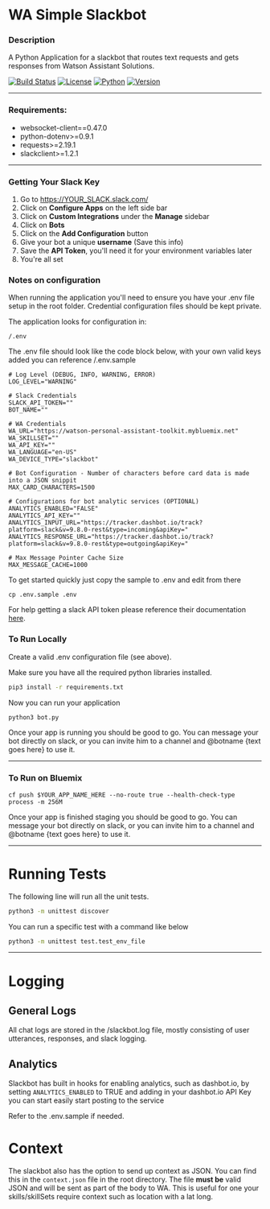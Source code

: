 # WA Simple Slackbot


### Description
A Python Application for a slackbot that routes text requests and gets responses from Watson Assistant Solutions.

[![Build Status](https://travis.ibm.com/ConsumerIoT/simple_WPA_slackbot.svg?token=zZTqm68ChrVG6ms39mnF&branch=master)](https://travis.ibm.com/ConsumerIoT/simple_WPA_slackbot) [![License](https://img.shields.io/badge/license-APACHE2-blue.svg)]() [![Python](https://img.shields.io/badge/Python-3.6.2-yellow.svg)]() [![Version](https://img.shields.io/badge/Version-3.1.3-green.svg)]()

---

### Requirements:

* websocket-client==0.47.0
* python-dotenv>=0.9.1
* requests>=2.19.1
* slackclient>=1.2.1

---

### Getting Your Slack Key

1. Go to https://YOUR_SLACK.slack.com/
2. Click on __Configure Apps__ on the left side bar
3. Click on __Custom Integrations__ under the __Manage__ sidebar
4. Click on __Bots__
5. Click on the __Add Configuration__ button
6. Give your bot a unique __username__ (Save this info)
7. Save the __API Token__, you'll need it for your environment variables later
8. You're all set


### Notes on configuration
When running the application you'll need to ensure you have your .env file setup in the root folder.  Credential configuration files should be kept private.

The application looks for configuration in:
```
/.env
```

The .env file should look like the code block below, with your own valid keys added you can reference /.env.sample
```
# Log Level (DEBUG, INFO, WARNING, ERROR)
LOG_LEVEL="WARNING"

# Slack Credentials
SLACK_API_TOKEN=""
BOT_NAME=""

# WA Credentials
WA_URL="https://watson-personal-assistant-toolkit.mybluemix.net"
WA_SKILLSET=""
WA_API_KEY=""
WA_LANGUAGE="en-US"
WA_DEVICE_TYPE="slackbot"

# Bot Configuration - Number of characters before card data is made into a JSON snippit
MAX_CARD_CHARACTERS=1500

# Configurations for bot analytic services (OPTIONAL)
ANALYTICS_ENABLED="FALSE"
ANALYTICS_API_KEY=""
ANALYTICS_INPUT_URL="https://tracker.dashbot.io/track?platform=slack&v=9.8.0-rest&type=incoming&apiKey="
ANALYTICS_RESPONSE_URL="https://tracker.dashbot.io/track?platform=slack&v=9.8.0-rest&type=outgoing&apiKey="

# Max Message Pointer Cache Size
MAX_MESSAGE_CACHE=1000
```

To get started quickly just copy the sample to .env and edit from there

```
cp .env.sample .env
```

For help getting a slack API token please reference their documentation [here](https://get.slack.help/hc/en-us/articles/215770388-Create-and-regenerate-API-tokens).

### To Run Locally

Create a valid .env configuration file (see above).

Make sure you have all the required python libraries installed.

```sh
pip3 install -r requirements.txt
```

Now you can run your application

```sh
python3 bot.py
```

Once your app is running you should be good to go. You can message your bot directly on slack, or you can invite him to a channel and @botname {text goes here} to use it.

---

### To Run on Bluemix

```
cf push $YOUR_APP_NAME_HERE --no-route true --health-check-type process -m 256M
```

Once your app is finished staging you should be good to go. You can message your bot directly on slack, or you can invite him to a channel and @botname {text goes here} to use it.

---


# Running Tests

The following line will run all the unit tests.

```sh
python3 -m unittest discover
```

You can run a specific test with a command like below

```sh
python3 -m unittest test.test_env_file
```

---

# Logging

## General Logs

All chat logs are stored in the /slackbot.log file, mostly consisting of user utterances, responses, and slack logging.

## Analytics

Slackbot has built in hooks for enabling analytics, such as dashbot.io, by setting `ANALYTICS_ENABLED` to TRUE and adding in your dashbot.io API Key you can start easily start posting to the service

Refer to the .env.sample if needed.


# Context

The slackbot also has the option to send up context as JSON. You can find this in the `context.json` file in the root directory. The file **must be** valid JSON and will be sent as part of the body to WA. This is useful for one your skills/skillSets require context such as location with a lat long.
